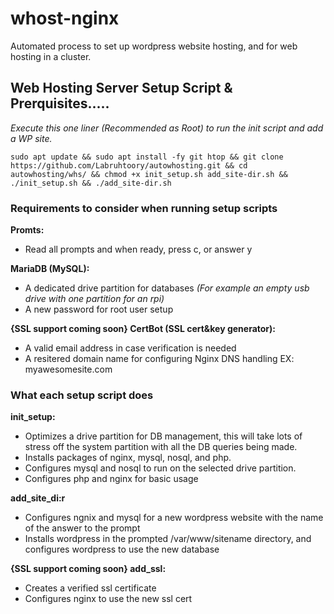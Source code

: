 # whost-nginx

 Automated process to set up wordpress website hosting, and for web hosting in a cluster.
 
 
 
## Web Hosting Server Setup Script & Prerquisites.....
 
 *Execute this one liner (Recommended as Root) to run the init script and add a WP site.*
                        
    sudo apt update && sudo apt install -fy git htop && git clone https://github.com/Labruhtoory/autowhosting.git && cd autowhosting/whs/ && chmod +x init_setup.sh add_site-dir.sh && ./init_setup.sh && ./add_site-dir.sh


### Requirements to consider when running setup scripts

**Promts:**
   - Read all prompts and when ready, press c, or answer y

**MariaDB (MySQL):**
   - A dedicated drive partition for databases *(For example an empty usb drive with one partition for an rpi)*
   - A new password for root user setup

**{SSL support coming soon} CertBot (SSL cert&key generator):**
   - A valid email address in case verification is needed
   - A resitered domain name for configuring Nginx DNS handling EX: myawesomesite.com


### What each setup script does

**init_setup:**
   - Optimizes a drive partition for DB management, this will take lots of stress off the system partition with all the DB queries being made.
   - Installs packages of nginx, mysql, nosql, and php.
   - Configures mysql and nosql to run on the selected drive partition.
   - Configures php and nginx for basic usage

**add_site_di:r**
   - Configures ngnix and mysql for a new wordpress website with the name of the answer to the prompt
   - Installs wordpress in the prompted /var/www/sitename directory, and configures wordpress to use the new database

**{SSL support coming soon} add_ssl:**
   - Creates a verified ssl certificate
   - Configures nginx to use the new ssl cert
